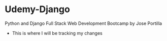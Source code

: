 # Udemy-Django
Python and Django Full Stack Web Development Bootcamp by Jose Portilla
- This is where I will be tracking my changes
